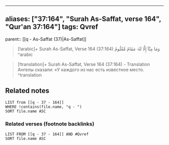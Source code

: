 
---
aliases: ["37:164", "Surah As-Saffat, verse 164", "Qur'an 37:164"]
tags: Qvref
---

parent:: [[q - As-Saffat (37)|As-Saffat]]

> [!arabic]+ Surah As-Saffat, Verse 164 (37:164)
> <span class="quran-arabic">وَمَا مِنَّآ إِلَّا لَهُۥ مَقَامٌ مَّعْلُومٌ</span>
^arabic

> [!translation]+ Surah As-Saffat, Verse 164 (37:164) - Translation
> Ангелы сказали: «У каждого из нас есть известное место.
^translation



## Related notes
```dataview
LIST from [[q - 37 - 164]]
WHERE !contains(file.name, "q - ")
SORT file.name ASC
```

### Related verses (footnote backlinks)
```dataview
LIST FROM [[q - 37 - 164]] AND #Qvref
SORT file.name ASC
```

